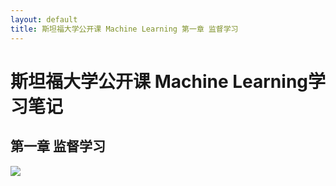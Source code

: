 ```yaml
---
layout: default
title: 斯坦福大学公开课 Machine Learning 第一章 监督学习
---
```


# 斯坦福大学公开课 Machine Learning学习笔记 #

##  第一章 监督学习  ##

![](https://raw.githubusercontent.com/wearyoung/pictures_repo/master/pass.JPG)